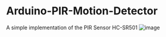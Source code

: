 # Arduino-PIR-Motion-Detector
A simple implementation of the PIR Sensor HC-SR501
![image](https://user-images.githubusercontent.com/99255500/153435938-b31e9420-c2a3-4703-ae54-62cb6cb2ad24.png)
